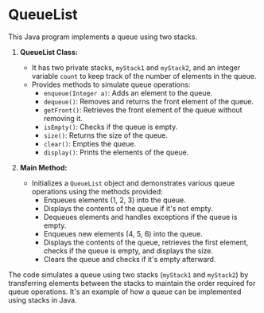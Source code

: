 # QueueList
This Java program implements a queue using two stacks.

1. **QueueList Class:**
   - It has two private stacks, `myStack1` and `myStack2`, and an integer variable `count` to keep track of the number of elements in the queue.
   - Provides methods to simulate queue operations:
     - `enqueue(Integer a)`: Adds an element to the queue.
     - `dequeue()`: Removes and returns the front element of the queue.
     - `getFront()`: Retrieves the front element of the queue without removing it.
     - `isEmpty()`: Checks if the queue is empty.
     - `size()`: Returns the size of the queue.
     - `clear()`: Empties the queue.
     - `display()`: Prints the elements of the queue.

2. **Main Method:**
   - Initializes a `QueueList` object and demonstrates various queue operations using the methods provided:
     - Enqueues elements (1, 2, 3) into the queue.
     - Displays the contents of the queue if it's not empty.
     - Dequeues elements and handles exceptions if the queue is empty.
     - Enqueues new elements (4, 5, 6) into the queue.
     - Displays the contents of the queue, retrieves the first element, checks if the queue is empty, and displays the size.
     - Clears the queue and checks if it's empty afterward.

The code simulates a queue using two stacks (`myStack1` and `myStack2`) by transferring elements between the stacks to maintain the order required for queue operations. It's an example of how a queue can be implemented using stacks in Java.
